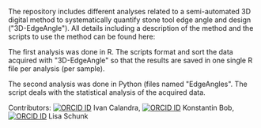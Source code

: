 The repository includes different analyses related to a semi-automated 3D digital method to systematically quantify stone tool edge angle and design ("3D-EdgeAngle"). All details including a description of the method and the scripts to use the method can be found here:  

The first analysis was done in R. The scripts format and sort the data acquired with "3D-EdgeAngle" so that the results are saved in one single R file per analysis (per sample). 

The second analysis was done in Python (files named "EdgeAngles". The script deals with the statistical analysis of the acquired data. 

Contributors: [![ORCID ID](http://info.orcid.org/wp-content/uploads/2019/11/orcid_16x16.png)](http://orcid.org/0000-0003-3816-6359) Ivan Calandra, [![ORCID ID](https://info.orcid.org/wp-content/uploads/2019/11/orcid_16x16.png)](http://orcid.org/0000-0002-1929-9829) Konstantin Bob, [![ORCID ID](https://info.orcid.org/wp-content/uploads/2019/11/orcid_16x16.png)](http://orcid.org/0000-0002-2193-7340) Lisa Schunk
